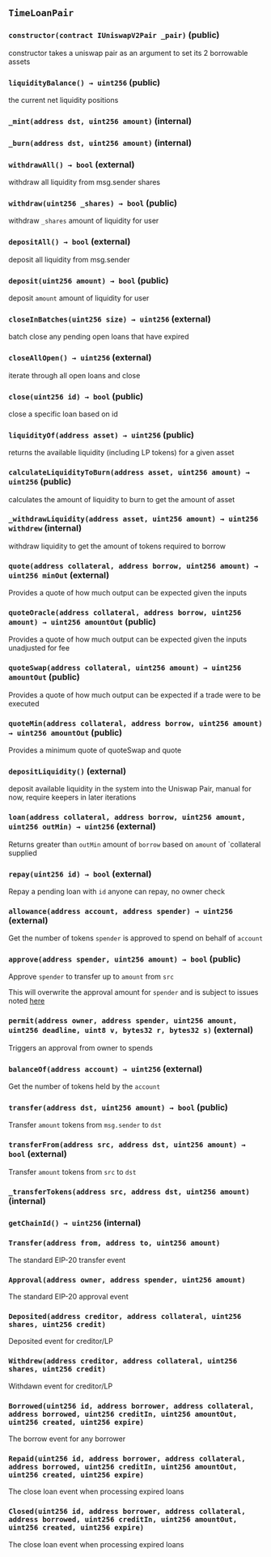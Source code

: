 ## `TimeLoanPair`






### `constructor(contract IUniswapV2Pair _pair)` (public)

constructor takes a uniswap pair as an argument to set its 2 borrowable assets



### `liquidityBalance() → uint256` (public)

the current net liquidity positions




### `_mint(address dst, uint256 amount)` (internal)





### `_burn(address dst, uint256 amount)` (internal)





### `withdrawAll() → bool` (external)

withdraw all liquidity from msg.sender shares




### `withdraw(uint256 _shares) → bool` (public)

withdraw `_shares` amount of liquidity for user




### `depositAll() → bool` (external)

deposit all liquidity from msg.sender




### `deposit(uint256 amount) → bool` (public)

deposit `amount` amount of liquidity for user




### `closeInBatches(uint256 size) → uint256` (external)

batch close any pending open loans that have expired




### `closeAllOpen() → uint256` (external)

iterate through all open loans and close




### `close(uint256 id) → bool` (public)

close a specific loan based on id




### `liquidityOf(address asset) → uint256` (public)

returns the available liquidity (including LP tokens) for a given asset




### `calculateLiquidityToBurn(address asset, uint256 amount) → uint256` (public)

calculates the amount of liquidity to burn to get the amount of asset




### `_withdrawLiquidity(address asset, uint256 amount) → uint256 withdrew` (internal)

withdraw liquidity to get the amount of tokens required to borrow




### `quote(address collateral, address borrow, uint256 amount) → uint256 minOut` (external)

Provides a quote of how much output can be expected given the inputs




### `quoteOracle(address collateral, address borrow, uint256 amount) → uint256 amountOut` (public)

Provides a quote of how much output can be expected given the inputs unadjusted for fee




### `quoteSwap(address collateral, uint256 amount) → uint256 amountOut` (public)

Provides a quote of how much output can be expected if a trade were to be executed




### `quoteMin(address collateral, address borrow, uint256 amount) → uint256 amountOut` (public)

Provides a minimum quote of quoteSwap and quote




### `depositLiquidity()` (external)

deposit available liquidity in the system into the Uniswap Pair, manual for now, require keepers in later iterations



### `loan(address collateral, address borrow, uint256 amount, uint256 outMin) → uint256` (external)

Returns greater than `outMin` amount of `borrow` based on `amount` of `collateral supplied




### `repay(uint256 id) → bool` (external)

Repay a pending loan with `id` anyone can repay, no owner check




### `allowance(address account, address spender) → uint256` (external)

Get the number of tokens `spender` is approved to spend on behalf of `account`




### `approve(address spender, uint256 amount) → bool` (public)

Approve `spender` to transfer up to `amount` from `src`


This will overwrite the approval amount for `spender`
and is subject to issues noted [here](https://eips.ethereum.org/EIPS/eip-20#approve)


### `permit(address owner, address spender, uint256 amount, uint256 deadline, uint8 v, bytes32 r, bytes32 s)` (external)

Triggers an approval from owner to spends




### `balanceOf(address account) → uint256` (external)

Get the number of tokens held by the `account`




### `transfer(address dst, uint256 amount) → bool` (public)

Transfer `amount` tokens from `msg.sender` to `dst`




### `transferFrom(address src, address dst, uint256 amount) → bool` (external)

Transfer `amount` tokens from `src` to `dst`




### `_transferTokens(address src, address dst, uint256 amount)` (internal)





### `getChainId() → uint256` (internal)






### `Transfer(address from, address to, uint256 amount)`

The standard EIP-20 transfer event



### `Approval(address owner, address spender, uint256 amount)`

The standard EIP-20 approval event



### `Deposited(address creditor, address collateral, uint256 shares, uint256 credit)`

Deposited event for creditor/LP



### `Withdrew(address creditor, address collateral, uint256 shares, uint256 credit)`

Withdawn event for creditor/LP



### `Borrowed(uint256 id, address borrower, address collateral, address borrowed, uint256 creditIn, uint256 amountOut, uint256 created, uint256 expire)`

The borrow event for any borrower



### `Repaid(uint256 id, address borrower, address collateral, address borrowed, uint256 creditIn, uint256 amountOut, uint256 created, uint256 expire)`

The close loan event when processing expired loans



### `Closed(uint256 id, address borrower, address collateral, address borrowed, uint256 creditIn, uint256 amountOut, uint256 created, uint256 expire)`

The close loan event when processing expired loans



